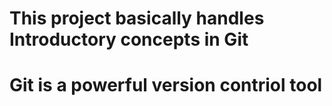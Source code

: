 # This project basically handles Introductory concepts in Git
# Git is a powerful version contriol tool
